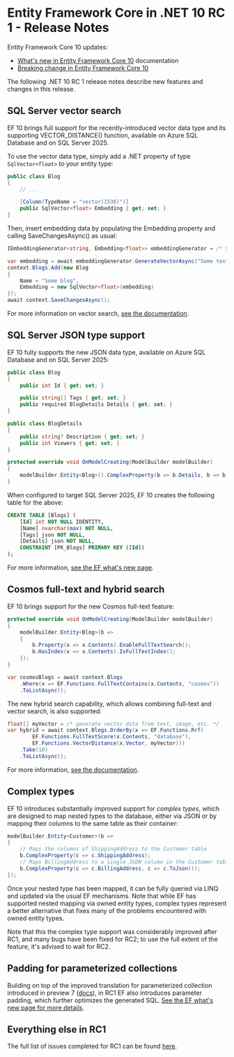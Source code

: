 # Entity Framework Core in .NET 10 RC 1 - Release Notes

Entity Framework Core 10 updates:

- [What's new in Entity Framework Core 10](https://learn.microsoft.com/ef/core/what-is-new/ef-core-10.0/whatsnew) documentation
- [Breaking change in Entity Framework Core 10](https://learn.microsoft.com/ef/core/what-is-new/ef-core-10.0/breaking-changes)

The following .NET 10 RC 1 release notes describe new features and changes in this release.

## SQL Server vector search

EF 10 brings full support for the recently-introduced vector data type and its supporting VECTOR_DISTANCE() function, available on Azure SQL Database and on SQL Server 2025.

To use the vector data type, simply add a .NET property of type `SqlVector<float>` to your entity type:

```c#
public class Blog
{
    // ...

    [Column(TypeName = "vector(1536)")]
    public SqlVector<float> Embedding { get; set; }
}
```

Then, insert embedding data by populating the Embedding property and calling SaveChangesAsync() as usual:

```c#
IEmbeddingGenerator<string, Embedding<float>> embeddingGenerator = /* Set up your preferred embedding generator */;

var embedding = await embeddingGenerator.GenerateVectorAsync("Some text to be vectorized");
context.Blogs.Add(new Blog
{
    Name = "Some blog",
    Embedding = new SqlVector<float>(embedding)
});
await context.SaveChangesAsync();
```

For more information on vector search, [see the documentation](https://learn.microsoft.com/ef/core/providers/sql-server/vector-search).

## SQL Server JSON type support

EF 10 fully supports the new JSON data type, available on Azure SQL Database and on SQL Server 2025:

```c#
public class Blog
{
    public int Id { get; set; }

    public string[] Tags { get; set; }
    public required BlogDetails Details { get; set; }
}

public class BlogDetails
{
    public string? Description { get; set; }
    public int Viewers { get; set; }
}

protected override void OnModelCreating(ModelBuilder modelBuilder)
{
    modelBuilder.Entity<Blog>().ComplexProperty(b => b.Details, b => b.ToJson());
}
```

When configured to target SQL Server 2025, EF 10 creates the following table for the above:

```sql
CREATE TABLE [Blogs] (
    [Id] int NOT NULL IDENTITY,
    [Name] nvarchar(max) NOT NULL,
    [Tags] json NOT NULL,
    [Details] json NOT NULL,
    CONSTRAINT [PK_Blogs] PRIMARY KEY ([Id])
);
```

For more information, [see the EF what's new page](https://learn.microsoft.com/ef/core/what-is-new/ef-core-10.0/whatsnew#json-type-support).

## Cosmos full-text and hybrid search

EF 10 brings support for the new Cosmos full-text feature:

```c#
protected override void OnModelCreating(ModelBuilder modelBuilder)
{
    modelBuilder.Entity<Blog>(b =>
    {
        b.Property(x => x.Contents).EnableFullTextSearch();
        b.HasIndex(x => x.Contents).IsFullTextIndex();
    });
}

var cosmosBlogs = await context.Blogs
    .Where(x => EF.Functions.FullTextContains(x.Contents, "cosmos"))
    .ToListAsync();
```

The new hybrid search capability, which allows combining full-text and vector search, is also supported:

```c#
float[] myVector = /* generate vector data from text, image, etc. */
var hybrid = await context.Blogs.OrderBy(x => EF.Functions.Rrf(
        EF.Functions.FullTextScore(x.Contents, "database"), 
        EF.Functions.VectorDistance(x.Vector, myVector)))
    .Take(10)
    .ToListAsync();
```

For more information, [see the documentation](https://learn.microsoft.com/ef/core/providers/cosmos/full-text-search).

## Complex types

EF 10 introduces substantially improved support for *complex types*, which are designed to map nested types to the database, either via JSON or by mapping their columns to the same table as their container:

```c#
modelBuilder.Entity<Customer>(b =>
{
    // Maps the columns of ShippingAddress to the Customer table
    b.ComplexProperty(c => c.ShippingAddress);
    // Maps BillingAddress to a single JSON column in the Customer table
    b.ComplexProperty(c => c.BillingAddress, c => c.ToJson());
});
```

Once your nested type has been mapped, it can be fully queried via LINQ and updated via the usual EF mechanisms. Note that while EF has supported nested mapping via owned entity types, complex types represent a better alternative that fixes many of the problems encountered with owned entity types.

Note that this the complex type support was considerably improved after RC1, and many bugs have been fixed for RC2; to use the full extent of the feature, it's advised to wait for RC2.

## Padding for parameterized collections

Building on top of the improved translation for parameterized collection introduced in preview 7 ([docs](https://github.com/dotnet/core/blob/main/release-notes/10.0/preview/preview7/efcore.md#improved-translation-for-parameterized-collection)), in RC1 EF also introduces parameter padding, which further optimizes the generated SQL. [See the EF what's new page for more details](https://learn.microsoft.com/ef/core/what-is-new/ef-core-10.0/whatsnew#improved-translation-for-parameterized-collection).

## Everything else in RC1

The full list of issues completed for RC1 can be found [here](https://github.com/dotnet/efcore/issues?q=is%3Aissue%20state%3Aclosed%20label%3Arc-1).
